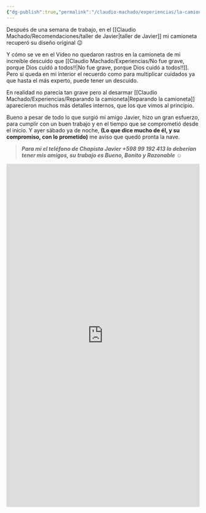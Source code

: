 ```yaml
---
{"dg-publish":true,"permalink":"/claudio-machado/experiencias/la-camioneta-como-nueva-otra-vez/"}
---
```


Después de una semana de trabajo, en el [[Claudio Machado/Recomendaciones/taller de Javier\|taller de Javier]]  mi camioneta recuperó su diseño original 😉

Y cómo se ve en el Vídeo no quedaron rastros en la camioneta de mi increíble descuido que [[Claudio Machado/Experiencias/No fue grave, porque Dios cuidó a todos!!\|No fue grave, porque Dios cuidó a todos!!]]. Pero si queda en mi interior el recuerdo como para multiplicar cuidados ya que hasta el más experto, puede tener un descuido.

En realidad no parecía tan grave pero al desarmar [[Claudio Machado/Experiencias/Reparando la camioneta\|Reparando la camioneta]] aparecieron muchos más detalles internos, que los que vimos al principio.

Bueno a pesar de todo lo que surgió mi amigo Javier, hizo un gran esfuerzo, para cumplir con un buen trabajo y en el tiempo que se comprometió desde el inicio. Y ayer sábado ya de noche, **(Lo que dice mucho de él, y su compromiso, con lo prometido)** me aviso que quedó pronta la nave.

>***Para mi el teléfono de Chapista Javier  +598 99 192 413 lo deberían tener mis amigos, su trabajo es Bueno, Bonito y Razonable*** ☺️

<div style="position: relative; width: 100%; padding-bottom: 177.78%; height: 0; overflow: hidden;">
  <iframe 
    style="position: absolute; top: 0; left: 0; width: 100%; height: 100%;" 
    src="https://youtube.com/embed/fTGJOdLec-Q" 
    frameborder="0" allowfullscreen>
  </iframe>
</div>





